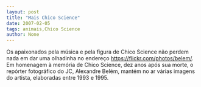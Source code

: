 ```yaml
---
layout: post
title: "Mais Chico Science"
date: 2007-02-05
tags: animais,Chico Science
author: None
---
```

Os apaixonados pela música e pela figura de Chico Science não perdem nada em dar uma olhadinha no endereço https://flickr.com/photos/belem/.
Em homenagem à memória de Chico Science, dez anos após sua morte, o repórter fotográfico do JC, Alexandre Belém, mantém no ar várias imagens do artista, elaboradas entre 1993 e 1995. 